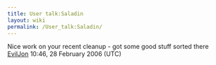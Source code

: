 ```yaml
---
title: User talk:Saladin
layout: wiki
permalink: /User_talk:Saladin/
---
```


Nice work on your recent cleanup - got some good stuff sorted there
[EvilJon](/User:EvilJon "wikilink") 10:46, 28 February 2006 (UTC)